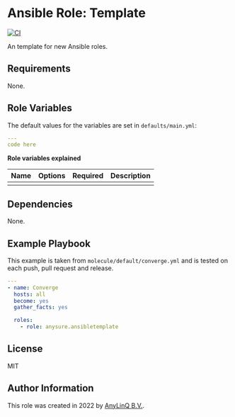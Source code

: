 # Ansible Role: Template

[![CI](https://github.com/AnyLinQ-B-V/template-ansible-role/actions/workflows/ci.yml/badge.svg?branch=main)](https://github.com/AnyLinQ-B-V/template-ansible-role/actions/workflows/ci.yml)

An template for new Ansible roles.

## Requirements

None.

## Role Variables

The default values for the variables are set in `defaults/main.yml`:
```yaml
---
code here
```


**Role variables explained**

| Name | Options | Required | Description |
|---|---|---|---|
|   |   |   |   |

## Dependencies

None.

## Example Playbook

This example is taken from `molecule/default/converge.yml` and is tested on each push, pull request and release.
```yaml
---
- name: Converge
  hosts: all
  become: yes
  gather_facts: yes

  roles:
    - role: anysure.ansibletemplate
```
## License

MIT

## Author Information

This role was created in 2022 by [AnyLinQ B.V.](https://github.com/AnyLinQ-B-V).
